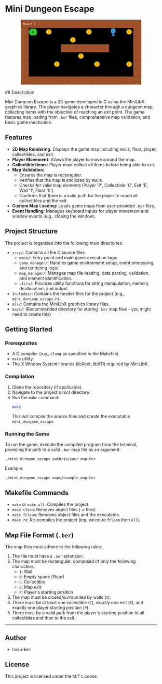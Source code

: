 # Mini Dungeon Escape
<p align="center">
  <img src="images/example.png" alt="Run example" width="400"/>
</p>
## Description

Mini Dungeon Escape is a 2D game developed in C using the MiniLibX graphics library. The player navigates a character through a dungeon map, collecting items with the objective of reaching an exit point. The game features map loading from `.ber` files, comprehensive map validation, and basic game mechanics.

## Features

*   **2D Map Rendering:** Displays the game map including walls, floor, player, collectibles, and exit.
*   **Player Movement:** Allows the player to move around the map.
*   **Collectible Items:** Player must collect all items before being able to exit.
*   **Map Validation:**
    *   Ensures the map is rectangular.
    *   Verifies that the map is enclosed by walls.
    *   Checks for valid map elements (Player 'P', Collectible 'C', Exit 'E', Wall '1', Floor '0').
    *   Confirms that there is a valid path for the player to reach all collectibles and the exit.
*   **Custom Map Loading:** Loads game maps from user-provided `.ber` files.
*   **Event Handling:** Manages keyboard inputs for player movement and window events (e.g., closing the window).

## Project Structure

The project is organized into the following main directories:

*   `srcs/`: Contains all the C source files.
    *   `main/`: Entry point and main game execution logic.
    *   `game_manager/`: Handles game environment setup, event processing, and rendering logic.
    *   `map_manager/`: Manages map file reading, data parsing, validation, and element identification.
    *   `utils/`: Provides utility functions for string manipulation, memory deallocation, and output.
*   `includes/`: Contains the header files for the project (e.g., `mini_dungeon_escape.h`).
*   `mlx/`: Contains the MiniLibX graphics library files.
*   `maps/`: (Recommended directory for storing `.ber` map files - you might need to create this)

## Getting Started

### Prerequisites

*   A C compiler (e.g., `clang` as specified in the Makefile).
*   `make` utility.
*   The X Window System libraries (libXext, libX11) required by MiniLibX.

### Compilation

1.  Clone the repository (if applicable).
2.  Navigate to the project's root directory.
3.  Run the `make` command:
    ```bash
    make
    ```
    This will compile the source files and create the executable `mini_dungeon_escape`.

### Running the Game

To run the game, execute the compiled program from the terminal, providing the path to a valid `.ber` map file as an argument:

```bash
./mini_dungeon_escape path/to/your_map.ber
```

Example:
```bash
./mini_dungeon_escape maps/example_map.ber
```

## Makefile Commands

*   `make` or `make all`: Compiles the project.
*   `make clean`: Removes object files (`.o` files).
*   `make fclean`: Removes object files and the executable.
*   `make re`: Re-compiles the project (equivalent to `fclean` then `all`).

## Map File Format (`.ber`)

The map files must adhere to the following rules:

1.  The file must have a `.ber` extension.
2.  The map must be rectangular, composed of only the following characters:
    *   `1`: Wall
    *   `0`: Empty space (Floor)
    *   `C`: Collectible
    *   `E`: Map exit
    *   `P`: Player's starting position
3.  The map must be closed/surrounded by walls (`1`).
4.  There must be at least one collectible (`C`), exactly one exit (`E`), and exactly one player starting position (`P`).
5.  There must be a valid path from the player's starting position to all collectibles and then to the exit.

---

## Author

*   hosu-kim

## License

This project is licensed under the MIT License.
